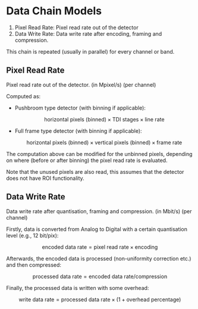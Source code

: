# Data Chain Models

1. Pixel Read Rate: Pixel read rate out of the detector
2. Data Write Rate: Data write rate after encoding, framing and compression.

This chain is repeated (usually in parallel) for every channel or band.

## Pixel Read Rate

Pixel read rate out of the detector. (in Mpixel/s) (per channel)

Computed as:

- Pushbroom type detector (with binning if applicable):

    $$\text{horizontal pixels (binned)} \times \text{TDI stages} \times \text{line rate}$$

- Full frame type detector (with binning if applicable):

    $$\text{horizontal pixels (binned)} \times \text{vertical pixels (binned)} \times \text{frame rate}$$

The computation above can be modified for the unbinned pixels, depending on where (before or after binning) the pixel read rate is evaluated.

Note that the unused pixels are also read, this assumes that the detector does not have ROI functionality.

## Data Write Rate

Data write rate after quantisation, framing and compression.  (in Mbit/s) (per channel)

Firstly, data is converted from Analog to Digital with a certain quantisation level (e.g., 12 bit/pix):

$$ \text{encoded data rate} = \text{pixel read rate} \times \text{encoding} $$

Afterwards, the encoded data is processed (non-uniformity correction etc.) and then compressed:

$$ \text{processed data rate} = \text{encoded data rate} / \text{compression} $$

Finally, the processed data is written with some overhead:

$$ \text{write data rate} = \text{processed data rate} \times (1 + \text{overhead percentage}) $$
